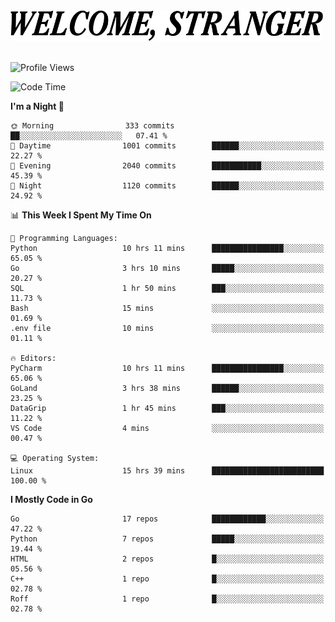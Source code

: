 <div>
  <picture>
    <source media="(prefers-color-scheme: dark)" srcset="./headers/welcome_white.png">
    <img alt="WELCOME, STRANGER" src="./headers/welcome.png" width="500">
  </picture>
</div>

<br>

![Profile Views](https://komarev.com/ghpvc/?username=darleet&color=blue)

<!--START_SECTION:waka-->
![Code Time](http://img.shields.io/badge/Code%20Time-835%20hrs%209%20mins-blue)

**I'm a Night 🦉** 

```text
🌞 Morning                333 commits         ██░░░░░░░░░░░░░░░░░░░░░░░   07.41 % 
🌆 Daytime                1001 commits        ██████░░░░░░░░░░░░░░░░░░░   22.27 % 
🌃 Evening                2040 commits        ███████████░░░░░░░░░░░░░░   45.39 % 
🌙 Night                  1120 commits        ██████░░░░░░░░░░░░░░░░░░░   24.92 % 
```


📊 **This Week I Spent My Time On** 

```text
💬 Programming Languages: 
Python                   10 hrs 11 mins      ████████████████░░░░░░░░░   65.05 % 
Go                       3 hrs 10 mins       █████░░░░░░░░░░░░░░░░░░░░   20.27 % 
SQL                      1 hr 50 mins        ███░░░░░░░░░░░░░░░░░░░░░░   11.73 % 
Bash                     15 mins             ░░░░░░░░░░░░░░░░░░░░░░░░░   01.69 % 
.env file                10 mins             ░░░░░░░░░░░░░░░░░░░░░░░░░   01.11 % 

🔥 Editors: 
PyCharm                  10 hrs 11 mins      ████████████████░░░░░░░░░   65.06 % 
GoLand                   3 hrs 38 mins       ██████░░░░░░░░░░░░░░░░░░░   23.25 % 
DataGrip                 1 hr 45 mins        ███░░░░░░░░░░░░░░░░░░░░░░   11.22 % 
VS Code                  4 mins              ░░░░░░░░░░░░░░░░░░░░░░░░░   00.47 % 

💻 Operating System: 
Linux                    15 hrs 39 mins      █████████████████████████   100.00 % 
```

**I Mostly Code in Go** 

```text
Go                       17 repos            ████████████░░░░░░░░░░░░░   47.22 % 
Python                   7 repos             █████░░░░░░░░░░░░░░░░░░░░   19.44 % 
HTML                     2 repos             █░░░░░░░░░░░░░░░░░░░░░░░░   05.56 % 
C++                      1 repo              █░░░░░░░░░░░░░░░░░░░░░░░░   02.78 % 
Roff                     1 repo              █░░░░░░░░░░░░░░░░░░░░░░░░   02.78 % 
```




<!--END_SECTION:waka-->
